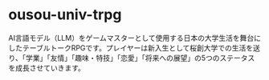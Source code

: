 # ousou-univ-trpg
AI言語モデル（LLM）をゲームマスターとして使用する日本の大学生活を舞台にしたテーブルトークRPGです。プレイヤーは新入生として桜創大学での生活を送り、「学業」「友情」「趣味・特技」「恋愛」「将来への展望」の5つのステータスを成長させていきます。
